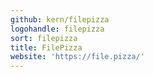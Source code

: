 ```yaml
---
github: kern/filepizza
logohandle: filepizza
sort: filepizza
title: FilePizza
website: 'https://file.pizza/'
---
```

